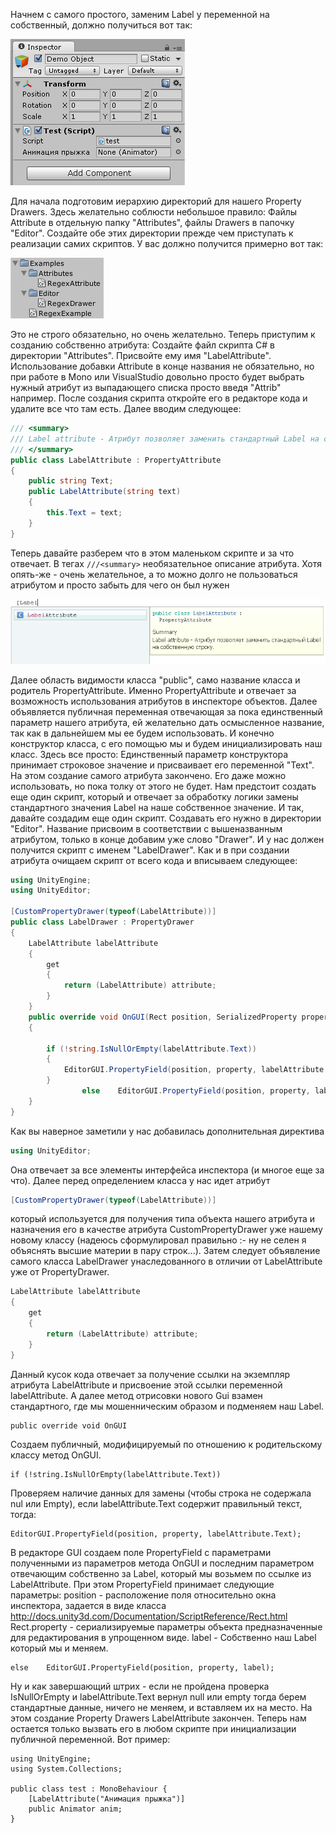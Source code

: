 Начнем с самого простого, заменим Label у переменной на собственный, должно получиться вот так:

![](property/label_demo.png)

Для начала подготовим иерархию директорий для нашего Property Drawers. Здесь желательно соблюсти небольшое правило: Файлы Attribute в отдельную папку "Attributes", файлы Drawers в папочку "Editor". Создайте обе этих директории прежде чем приступать к реализации самих скриптов.
У вас должно получится примерно вот так:

![](property/folders.png)

Это не строго обязательно, но очень желательно.
Теперь приступим к созданию собственно атрибута:
Создайте файл скрипта C# в директории "Attributes".
Присвойте ему имя "LabelAttribute". Использование добавки Attribute в конце названия не обязательно, но при работе в Mono или VisualStudio довольно просто будет выбрать нужный атрибут из выпадающего списка просто введя "Attrib" например.
После создания скрипта откройте его в редакторе кода и удалите все что там есть.
Далее вводим следующее:

```c#
/// <summary>
/// Label attribute - Атрибут позволяет заменить стандартный Label на собственную строку.
/// </summary>
public class LabelAttribute : PropertyAttribute
{
	public string Text;
	public LabelAttribute(string text)
	{
		this.Text = text;
	}
}
```
Теперь давайте разберем что в этом маленьком скрипте и за что отвечает. В тегах `///<summary>` необязательное описание атрибута. Хотя опять-же - очень желательное, а то можно долго не пользоваться атрибутом и просто забыть для чего он был нужен

![](property/label_demo_summary.png)

Далее область видимости класса "public", само название класса и родитель PropertyAttribute. Именно PropertyAttribute и отвечает за возможность использования атрибутов в инспекторе объектов.
Далее объявляется публичная переменная отвечающая за пока единственный параметр нашего атрибута, ей желательно дать осмысленное название, так как в дальнейшем мы ее будем использовать.
И конечно конструктор класса, с его помощью мы и будем инициализировать наш класс. Здесь все просто: Единственный параметр конструктора принимает строковое значение и присваивает его переменной "Text".
На этом создание самого атрибута закончено. Его даже можно использовать, но пока толку от этого не будет. Нам предстоит создать еще один скрипт, который и отвечает за обработку логики замены стандартного значения Label на наше собственное значение.
И так, давайте создадим еще один скрипт. Создавать его нужно в директории "Editor".
Название присвоим в соответствии с вышеназванным атрибутом, только в конце добавим уже слово "Drawer". И у нас должен получится скрипт с именем "LabelDrawer".
Как и в при создании атрибута очищаем скрипт от всего кода и вписываем следующее:

```c#
using UnityEngine;
using UnityEditor;

[CustomPropertyDrawer(typeof(LabelAttribute))]
public class LabelDrawer : PropertyDrawer
{
	LabelAttribute labelAttribute
	{
		get
		{
			return (LabelAttribute) attribute;
		}
	}
	public override void OnGUI(Rect position, SerializedProperty property, GUIContent label)
	{

		if (!string.IsNullOrEmpty(labelAttribute.Text))
		{
			EditorGUI.PropertyField(position, property, labelAttribute.Text);
		}
				else	EditorGUI.PropertyField(position, property, label);
	}
}
```

Как вы наверное заметили у нас добавилась дополнительная директива

```c#
using UnityEditor; 
```

Она отвечает за все элементы интерфейса инспектора (и многое еще за что).
Далее перед определением класса у нас идет атрибут 

```c#
[CustomPropertyDrawer(typeof(LabelAttribute))]
```
	
который используется для получения типа объекта нашего атрибута и назначения его в качестве атрибута CustomPropertyDrawer уже нашему новому классу (надеюсь сформулировал правильно  :-  ну не селен я объяснять высшие материи в пару строк...).
Затем следует объявление самого класса LabelDrawer унаследованного в отличии от LabelAttribute уже от PropertyDrawer.

```c#
LabelAttribute labelAttribute
{
	get
	{
		return (LabelAttribute) attribute;
	}
}
```
	
Данный кусок кода отвечает за получение ссылки на экземпляр атрибута LabelAttribute и присвоение этой ссылки переменной labelAttribute.
А далее метод отрисовки нового Gui взамен стандартного, где мы мошенническим образом и подменяем наш Label.
	
	public override void OnGUI
	
Создаем публичный, модифицируемый по отношению к родительскому классу метод OnGUI.
	
	if (!string.IsNullOrEmpty(labelAttribute.Text))
	
Проверяем наличие данных для замены (чтобы строка не содержала nul или Empty), если labelAttribute.Text содержит правильный текст, тогда:
	
	EditorGUI.PropertyField(position, property, labelAttribute.Text);
	
В редакторе GUI создаем поле PropertyField с параметрами полученными из параметров метода OnGUI и последним параметром отвечающим собственно за Label, который мы возьмем по ссылке из LabelAttribute.
При этом PropertyField принимает следующие параметры:
position - расположение поля относительно окна инспектора, задается в виде класса http://docs.unity3d.com/Documentation/ScriptReference/Rect.html
Rect.property - сериализируемые параметры объекта предназначенные для редактирования в упрощенном виде.
label - Собственно наш Label который мы и меняем.

	else	EditorGUI.PropertyField(position, property, label);
	
Ну и как завершающий штрих - если не пройдена проверка IsNullOrEmpty и labelAttribute.Text вернул null или empty тогда берем стандартные данные, ничего не меняем, и вставляем их на место.
На этом создание Property Drawers LabelAttribute закончен. Теперь нам остается только вызвать его в любом скрипте при инициализации публичной переменной.
Вот пример:

	using UnityEngine;
	using System.Collections;

	public class test : MonoBehaviour {
		[LabelAttribute("Анимация прыжка")]
		public Animator anim;
	}
